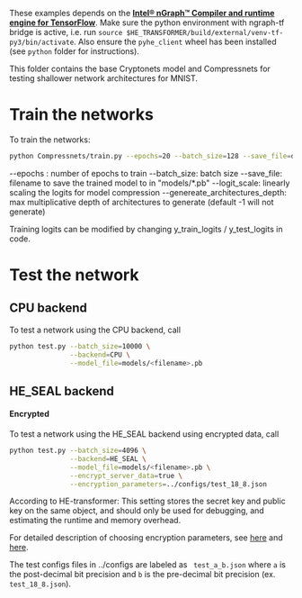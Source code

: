 These examples depends on the [**Intel® nGraph™ Compiler and runtime engine for TensorFlow**](https://github.com/tensorflow/ngraph-bridge). Make sure the python environment with ngraph-tf bridge is active, i.e. run `source $HE_TRANSFORMER/build/external/venv-tf-py3/bin/activate`. Also ensure the `pyhe_client` wheel has been installed (see `python` folder for instructions).

This folder contains the base Cryptonets model and Compressnets for testing shallower network architectures for MNIST.


# Train the networks
To train the networks:
```bash
python Compressnets/train.py --epochs=20 --batch_size=128 --save_file=debug --logit_scale=0.5 --generate_architectures_depth = 4
```

--epochs : number of epochs to train 
--batch_size: batch size 
--save_file: filename to save the trained model to in "models/*.pb"
--logit_scale: linearly scaling the logits for model compression 
--genereate_architectures_depth: max multiplicative depth of architectures to generate (default -1 will not generate)

Training logits can be modified by changing y_train_logits / y_test_logits in code. 


# Test the network

## CPU backend
To test a network using the CPU backend, call
```bash
python test.py --batch_size=10000 \
               --backend=CPU \
               --model_file=models/<filename>.pb
```

## HE_SEAL backend
#### Encrypted
To test a network using the HE_SEAL backend using encrypted data, call
```bash
python test.py --batch_size=4096 \
               --backend=HE_SEAL \
               --model_file=models/<filename>.pb \
               --encrypt_server_data=true \
               --encryption_parameters=../configs/test_18_8.json
```
According to HE-transformer:
This setting stores the secret key and public key on the same object, and should only be used for debugging, and estimating the runtime and memory overhead.


For detailed description of choosing encryption parameters, see  [here](https://github.com/IntelAI/he-transformer/tree/master/examples/MNIST) and [here](https://github.com/microsoft/SEAL/tree/master/dotnet/examples). 

The test configs files in ../configs are labeled as ` test_a_b.json` where `a` is the post-decimal bit precision and `b` is the pre-decimal bit precision (ex. `test_18_8.json`).
